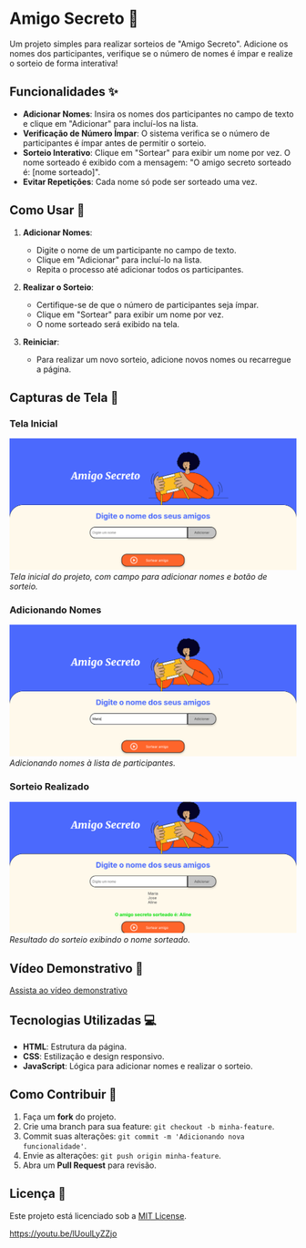 # Amigo Secreto 🎁

Um projeto simples para realizar sorteios de "Amigo Secreto". Adicione os nomes dos participantes, verifique se o número de nomes é ímpar e realize o sorteio de forma interativa!

## Funcionalidades ✨

- **Adicionar Nomes**: Insira os nomes dos participantes no campo de texto e clique em "Adicionar" para incluí-los na lista.
- **Verificação de Número Ímpar**: O sistema verifica se o número de participantes é ímpar antes de permitir o sorteio.
- **Sorteio Interativo**: Clique em "Sortear" para exibir um nome por vez. O nome sorteado é exibido com a mensagem: "O amigo secreto sorteado é: [nome sorteado]".
- **Evitar Repetições**: Cada nome só pode ser sorteado uma vez.

## Como Usar 🚀

1. **Adicionar Nomes**:
   - Digite o nome de um participante no campo de texto.
   - Clique em "Adicionar" para incluí-lo na lista.
   - Repita o processo até adicionar todos os participantes.

2. **Realizar o Sorteio**:
   - Certifique-se de que o número de participantes seja ímpar.
   - Clique em "Sortear" para exibir um nome por vez.
   - O nome sorteado será exibido na tela.

3. **Reiniciar**:
   - Para realizar um novo sorteio, adicione novos nomes ou recarregue a página.

## Capturas de Tela 📸

### Tela Inicial
![Tela Inicial](screenshots/tela-inicial.png)
*Tela inicial do projeto, com campo para adicionar nomes e botão de sorteio.*

### Adicionando Nomes
![Adicionando Nomes](screenshots/adicionando-nomes.png)
*Adicionando nomes à lista de participantes.*

### Sorteio Realizado
![Sorteio Realizado](screenshots/sorteio-realizado.png)
*Resultado do sorteio exibindo o nome sorteado.*

## Vídeo Demonstrativo 🎥

[Assista ao vídeo demonstrativo](https://youtu.be/lUoulLyZZjo)

## Tecnologias Utilizadas 💻

- **HTML**: Estrutura da página.
- **CSS**: Estilização e design responsivo.
- **JavaScript**: Lógica para adicionar nomes e realizar o sorteio.

## Como Contribuir 🤝

1. Faça um **fork** do projeto.
2. Crie uma branch para sua feature: `git checkout -b minha-feature`.
3. Commit suas alterações: `git commit -m 'Adicionando nova funcionalidade'`.
4. Envie as alterações: `git push origin minha-feature`.
5. Abra um **Pull Request** para revisão.

## Licença 📜

Este projeto está licenciado sob a [MIT License](MIT%License).



https://youtu.be/lUoulLyZZjo
